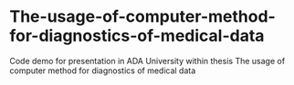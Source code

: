 # The-usage-of-computer-method-for-diagnostics-of-medical-data
Code demo for presentation in ADA University within thesis The usage of computer method for diagnostics of medical data
